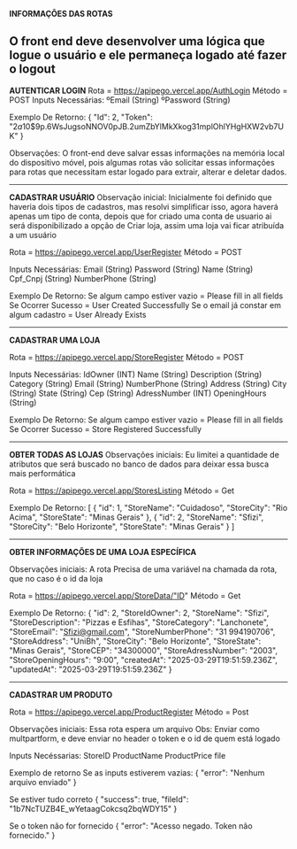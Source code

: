 **INFORMAÇÕES DAS ROTAS**


O front end deve desenvolver uma lógica que logue o usuário e ele permaneça logado até fazer o logout
-----------------------------------------------------------------------------------------------------------------------------------------------


**AUTENTICAR LOGIN**
Rota = https://apipego.vercel.app/AuthLogin
Método = POST
Inputs Necessárias:
ºEmail (String)
ºPassword (String)


Exemplo De Retorno:
{
  "Id": 2,
  "Token": "$2a$10$9p.6WsJugsoNNOV0pJB.2umZbYlMkXkog31mplOhlYHgHXW2vb7UK"
}


Observações: O front-end deve salvar essas informações na memória local do dispositivo móvel, pois algumas rotas vão solicitar essas informações para rotas que necessitam estar logado para extrair, alterar e deletar dados.


-----------------------------------------------------------------------------------------------------------------------------------------------


**CADASTRAR USUÁRIO**
Observação inicial: Inicialmente foi definido que haveria dois tipos de cadastros, mas resolvi simplificar isso, agora haverá apenas um tipo de conta, depois que for criado uma conta de usuario ai será disponibilizado a opção de Criar loja, assim uma loja vai ficar atribuída a um usuário


Rota = https://apipego.vercel.app/UserRegister
Método = POST


Inputs Necessárias:
Email (String)
Password (String)
Name (String)
Cpf_Cnpj (String)
NumberPhone (String)


Exemplo De Retorno:
Se algum campo estiver vazio = Please fill in all fields
Se Ocorrer Sucesso = User Created Successfully
Se o email já constar em algum cadastro = User Already Exists


-----------------------------------------------------------------------------------------------------------------------------------------------


**CADASTRAR UMA LOJA**


Rota = https://apipego.vercel.app/StoreRegister
Método = POST


Inputs Necessárias:
    IdOwner (INT)
    Name (String)
    Description (String)
    Category (String)
    Email (String)
    NumberPhone (String)
    Address (String)
    City (String)
    State (String)
    Cep (String)
    AdressNumber (INT)
    OpeningHours (String)


Exemplo De Retorno:
Se algum campo estiver vazio = Please fill in all fields
Se Ocorrer Sucesso = Store Registered Successfully


-----------------------------------------------------------------------------------------------------------------------------------------------


**OBTER TODAS AS LOJAS**
Observações iniciais: Eu limitei a quantidade de atributos que será buscado no banco de dados para deixar essa busca mais performática


Rota = https://apipego.vercel.app/StoresListing
Método = Get


Exemplo De Retorno:
[
  {
    "id": 1,
    "StoreName": "Cuidadoso",
    "StoreCity": "Rio Acima",
    "StoreState": "Minas Gerais"
  },
  {
    "id": 2,
    "StoreName": "Sfizi",
    "StoreCity": "Belo Horizonte",
    "StoreState": "Minas Gerais"
  }
]


-----------------------------------------------------------------------------------------------------------------------------------------------


**OBTER INFORMAÇÕES DE UMA LOJA ESPECÍFICA**


Observações iniciais: A rota Precisa de uma variável na chamada da rota, que no caso é o id da loja


Rota = https://apipego.vercel.app/StoreData/"ID"
Método = Get


Exemplo De Retorno:
{
  "id": 2,
  "StoreIdOwner": 2,
  "StoreName": "Sfizi",
  "StoreDescription": "Pizzas e Esfihas",
  "StoreCategory": "Lanchonete",
  "StoreEmail": "Sfizi@gmail.com",
  "StoreNumberPhone": "31 994190706",
  "StoreAddress": "UniBh",
  "StoreCity": "Belo Horizonte",
  "StoreState": "Minas Gerais",
  "StoreCEP": "34300000",
  "StoreAdressNumber": "2003",
  "StoreOpeningHours": "9:00",
  "createdAt": "2025-03-29T19:51:59.236Z",
  "updatedAt": "2025-03-29T19:51:59.236Z"
}

-----------------------------------------------------------------------------------------------------------------------------------------------


**CADASTRAR UM PRODUTO**

Rota = https://apipego.vercel.app/ProductRegister
Método = Post

Observações iniciais: Essa rota espera um arquivo 
Obs: Enviar como multpartform, e deve enviar no header o token e o id de quem está logado


Inputs Necéssarias:
StoreID
ProductName
ProductPrice
file




Exemplo de retorno
Se as inputs estiverem vazias: 
{
	"error": "Nenhum arquivo enviado"
}

Se estiver tudo correto 
{
	"success": true,
	"fileId": "1b7NcTUZB4E_wYetaagCokcsq2bqWDY15"
}

Se o token não for fornecido 
{
	"error": "Acesso negado. Token não fornecido."
}